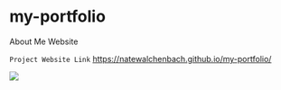 # my-portfolio

About Me Website

`Project Website Link`
https://natewalchenbach.github.io/my-portfolio/

![](./Assests/Pictures/Screenshot.png)
